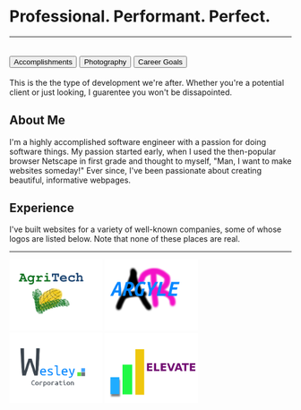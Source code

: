 # Professional. Performant. Perfect.
----
<button onclick="anotherPage.html">Accomplishments</button>
<button onclick="anotherPage.html">Photography</button>
<button onclick="anotherPage.html">Career Goals</button>
---- 

This is the the type of development we're after. Whether you're a potential client or just looking, I guarentee you won't be dissapointed.

## About Me
I'm a highly accomplished software engineer with a passion for doing software things. My passion started early, when I used the then-popular browser Netscape in first grade and thought to myself, "Man, I want to make websites someday!" Ever since, I've been passionate about creating beautiful, informative webpages.

## Experience
I've built websites for a variety of well-known companies, some of whose logos are listed below. Note that none of these places are real.

----
<img src="assets/logo-3.png" height="33%" width="33%" >
<img src="assets/logo-1.png" height="33%" width="33%" >
<img src="assets/logo-2.png" height="33%" width="33%" >
<img src="assets/logo-4.png" height="33%" width="33%" >


